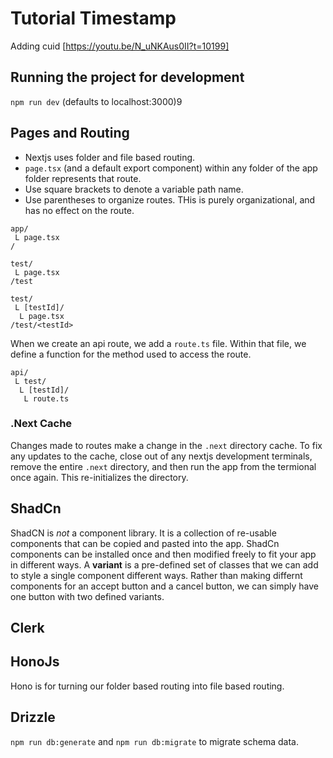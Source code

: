# Tutorial Timestamp
Adding cuid
[https://youtu.be/N_uNKAus0II?t=10199]

## Running the project for development
`npm run dev`
(defaults to localhost:3000)9

## Pages and Routing
- Nextjs uses folder and file based routing.
- `page.tsx` (and a default export component) within any folder of the app folder represents that route.
- Use square brackets to denote a variable path name.
- Use parentheses to organize routes. THis is purely organizational, and has no effect on the route.

```
app/
 L page.tsx
/

test/
 L page.tsx
/test

test/
 L [testId]/
  L page.tsx
/test/<testId>
```
When we create an api route, we add a `route.ts` file. Within that file, we define a function for the method used to access the route.
```
api/
 L test/
  L [testId]/
   L route.ts
```

### .Next Cache
Changes made to routes make a change in the `.next` directory cache. To fix any updates to the cache, close out of any nextjs development terminals, remove the entire `.next` directory, and then run the app from the termional once again. This re-initializes the directory.

## ShadCn
ShadCN is *not* a component library. It is a collection of re-usable components that can be copied and pasted into the app.
ShadCn components can be installed once and then modified freely to fit your app in different ways.
A **variant** is a pre-defined set of classes that we can add to style a single component different ways. Rather than making differnt components for an accept button and a cancel button, we can simply have one button with two defined variants.

## Clerk

## HonoJs
Hono is for turning our folder based routing into file based routing.

## Drizzle
`npm run db:generate` and `npm run db:migrate` to migrate schema data.
